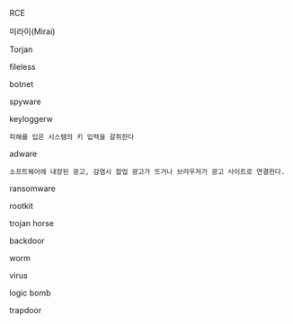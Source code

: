 RCE

미라이(Mirai)

Torjan

fileless

botnet

spyware

keyloggerw

    피해를 입은 시스템의 키 입력을 갈취한다


adware

    소프트웨어에 내장된 광고, 감염시 팝업 광고가 뜨거나 브라우저가 광고 사이트로 연결한다.

ransomware



rootkit

trojan horse

backdoor

worm

virus

logic bomb

trapdoor
